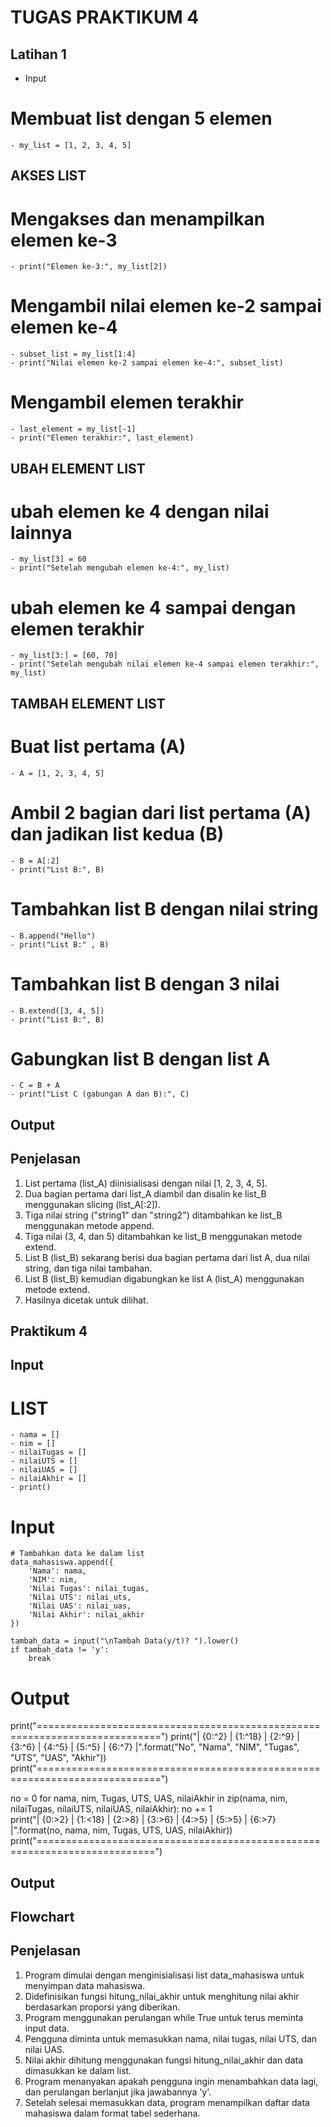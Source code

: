 # TUGAS PRAKTIKUM 4
## Latihan 1
- Input
# Membuat list dengan 5 elemen
    - my_list = [1, 2, 3, 4, 5]

## AKSES LIST
# Mengakses dan menampilkan elemen ke-3
    - print("Elemen ke-3:", my_list[2])

# Mengambil nilai elemen ke-2 sampai elemen ke-4
    - subset_list = my_list[1:4]
    - print("Nilai elemen ke-2 sampai elemen ke-4:", subset_list)

# Mengambil elemen terakhir
    - last_element = my_list[-1]
    - print("Elemen terakhir:", last_element)

## UBAH ELEMENT LIST
# ubah elemen ke 4 dengan nilai lainnya
    - my_list[3] = 60
    - print("Setelah mengubah elemen ke-4:", my_list)

# ubah elemen ke 4 sampai dengan elemen terakhir
    - my_list[3:] = [60, 70]
    - print("Setelah mengubah nilai elemen ke-4 sampai elemen terakhir:", my_list)

## TAMBAH ELEMENT LIST
# Buat list pertama (A)
    - A = [1, 2, 3, 4, 5]
# Ambil 2 bagian dari list pertama (A) dan jadikan list kedua (B)
    - B = A[:2]
    - print("List B:", B)

# Tambahkan list B dengan nilai string
    - B.append("Hello")
    - print("List B:" , B)

# Tambahkan list B dengan 3 nilai
    - B.extend([3, 4, 5])
    - print("List B:", B)

# Gabungkan list B dengan list A
    - C = B + A
    - print("List C (gabungan A dan B):", C)


## Output



## Penjelasan

1. List pertama (list_A) diinisialisasi dengan nilai [1, 2, 3, 4, 5].
2. Dua bagian pertama dari list_A diambil dan disalin ke list_B menggunakan slicing (list_A[:2]).
3. Tiga nilai string ("string1" dan "string2") ditambahkan ke list_B menggunakan metode append.
4. Tiga nilai (3, 4, dan 5) ditambahkan ke list_B menggunakan metode extend.
5. List B (list_B) sekarang berisi dua bagian pertama dari list A, dua nilai string, dan tiga nilai tambahan.
6. List B (list_B) kemudian digabungkan ke list A (list_A) menggunakan metode extend.
7. Hasilnya dicetak untuk dilihat.

## Praktikum 4

## Input



# LIST
    - nama = []
    - nim = []
    - nilaiTugas = []
    - nilaiUTS = []
    - nilaiUAS = []
    - nilaiAkhir = []
    - print()

# Input
    # Tambahkan data ke dalam list
    data_mahasiswa.append({
        'Nama': nama,
        'NIM': nim,
        'Nilai Tugas': nilai_tugas,
        'Nilai UTS': nilai_uts,
        'Nilai UAS': nilai_uas,
        'Nilai Akhir': nilai_akhir
    })

    tambah_data = input("\nTambah Data(y/t)? ").lower()
    if tambah_data != 'y':
        break

# Output

print("===========================================================================")
print("| {0:^2} | {1:^18} | {2:^9} | {3:^6} | {4:^5} | {5:^5} | {6:^7} |".format("No", "Nama", "NIM", "Tugas", "UTS", "UAS", "Akhir"))
print("===========================================================================")

no = 0
for nama, nim, Tugas, UTS, UAS, nilaiAkhir in zip(nama, nim, nilaiTugas, nilaiUTS, nilaiUAS, nilaiAkhir):
no += 1  
 print("| {0:>2} | {1:<18} | {2:>8} | {3:>6} | {4:>5} | {5:>5} | {6:>7} |".format(no, nama, nim, Tugas, UTS, UAS, nilaiAkhir))
print("==========================================================================")


## Output



## Flowchart



## Penjelasan

1. Program dimulai dengan menginisialisasi list data_mahasiswa untuk menyimpan data mahasiswa.
2. Didefinisikan fungsi hitung_nilai_akhir untuk menghitung nilai akhir berdasarkan proporsi yang diberikan.
3. Program menggunakan perulangan while True untuk terus meminta input data.
4. Pengguna diminta untuk memasukkan nama, nilai tugas, nilai UTS, dan nilai UAS.
5. Nilai akhir dihitung menggunakan fungsi hitung_nilai_akhir dan data dimasukkan ke dalam list.
6. Program menanyakan apakah pengguna ingin menambahkan data lagi, dan perulangan berlanjut jika jawabannya 'y'.
7. Setelah selesai memasukkan data, program menampilkan daftar data mahasiswa dalam format tabel sederhana.
